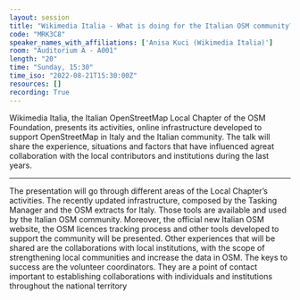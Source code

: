 ```yaml
---
layout: session
title: "Wikimedia Italia - What is doing for the Italian OSM community?"
code: "MRK3C8"
speaker_names_with_affiliations: ['Anisa Kuci (Wikimedia Italia)']
room: "Auditorium A - A001"
length: "20"
time: "Sunday, 15:30"
time_iso: "2022-08-21T15:30:00Z"
resources: []
recording: True
---
```


Wikimedia Italia, the Italian OpenStreetMap Local Chapter of the OSM Foundation, presents its activities,  online infrastructure developed to support OpenStreetMap in Italy and the Italian community. The talk will share the experience, situations and factors that have influenced agreat collaboration with the local contributors and institutions during the last years.

<hr>

The presentation will go through different areas of the Local Chapter’s activities. The recently updated infrastructure, composed by the Tasking Manager and the OSM extracts for Italy. Those tools are available and used by the Italian OSM community. Moreover, the official new Italian OSM website, the OSM licences tracking process and other tools developed to support the community will be presented.
Other experiences that will be shared are the collaborations with local institutions, with the scope of strengthening local communities and increase the data in OSM. The keys to success are the volunteer coordinators. They are a point of contact important to establishing collaborations with individuals and institutions throughout the national territory

